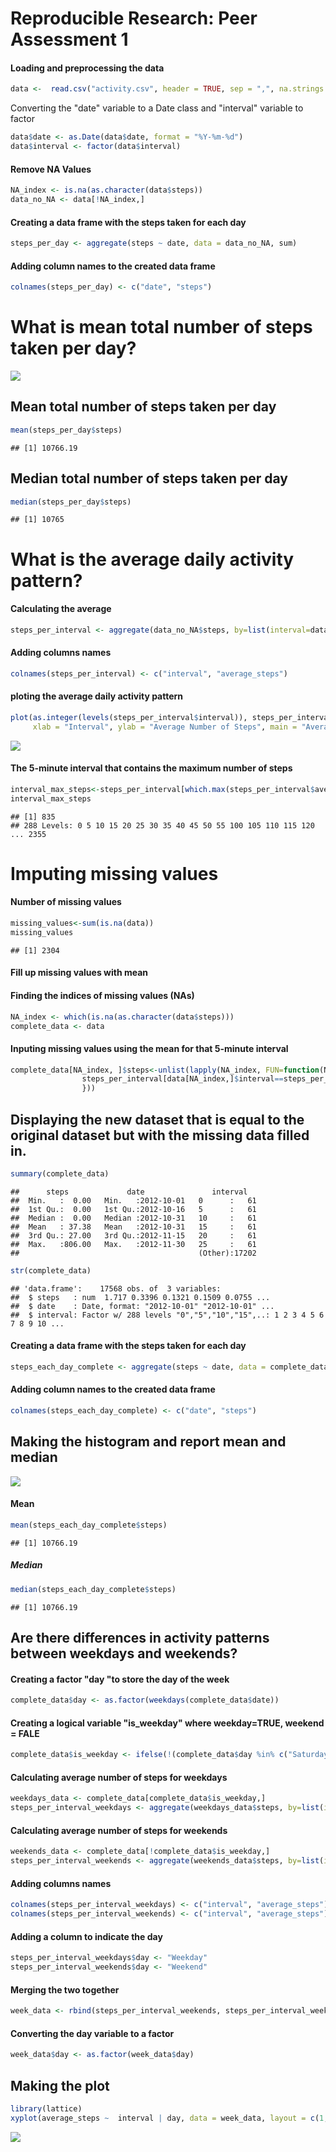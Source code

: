 # Reproducible Research: Peer Assessment 1


#### Loading and preprocessing the data

```r
data <-  read.csv("activity.csv", header = TRUE, sep = ",", na.strings = "NA")
```

 Converting the "date" variable to a Date class and "interval" variable to factor

```r
data$date <- as.Date(data$date, format = "%Y-%m-%d")
data$interval <- factor(data$interval)
```

#### Remove NA Values

```r
NA_index <- is.na(as.character(data$steps))
data_no_NA <- data[!NA_index,]
```

#### Creating a data frame with the steps taken for each day

```r
steps_per_day <- aggregate(steps ~ date, data = data_no_NA, sum)
```
#### Adding column names to the created data frame

```r
colnames(steps_per_day) <- c("date", "steps")
```
# What is mean total number of steps taken per day?
![](PA1_template_files/figure-html/unnamed-chunk-6-1.png)<!-- -->

## Mean total number of steps taken per day

```r
mean(steps_per_day$steps)
```

```
## [1] 10766.19
```
## Median total number of steps taken per day

```r
median(steps_per_day$steps)
```

```
## [1] 10765
```

# What is the average daily activity pattern?
#### Calculating the average

```r
steps_per_interval <- aggregate(data_no_NA$steps, by=list(interval=data_no_NA$interval), FUN=mean)
```

#### Adding columns names

```r
colnames(steps_per_interval) <- c("interval", "average_steps")
```

#### ploting the average daily activity pattern 

```r
plot(as.integer(levels(steps_per_interval$interval)), steps_per_interval$average_steps, type="l",
     xlab = "Interval", ylab = "Average Number of Steps", main = "Average Daily Activity Pattern",  col ="blue")
```

![](PA1_template_files/figure-html/unnamed-chunk-11-1.png)<!-- -->

#### The 5-minute interval that contains the maximum number of steps

```r
interval_max_steps<-steps_per_interval[which.max(steps_per_interval$average_steps),]$interval
interval_max_steps
```

```
## [1] 835
## 288 Levels: 0 5 10 15 20 25 30 35 40 45 50 55 100 105 110 115 120 ... 2355
```

# Imputing missing values
#### Number of missing values

```r
missing_values<-sum(is.na(data))
missing_values
```

```
## [1] 2304
```
#### Fill up missing values with mean
#### Finding the indices of missing values (NAs)

```r
NA_index <- which(is.na(as.character(data$steps)))
complete_data <- data
```
#### Inputing missing values using the mean for that 5-minute interval

```r
complete_data[NA_index, ]$steps<-unlist(lapply(NA_index, FUN=function(NA_index){
                steps_per_interval[data[NA_index,]$interval==steps_per_interval$interval,]$average_steps
                }))
```
## Displaying the new dataset that is equal to the original dataset but with the missing data filled in.

```r
summary(complete_data)
```

```
##      steps             date               interval    
##  Min.   :  0.00   Min.   :2012-10-01   0      :   61  
##  1st Qu.:  0.00   1st Qu.:2012-10-16   5      :   61  
##  Median :  0.00   Median :2012-10-31   10     :   61  
##  Mean   : 37.38   Mean   :2012-10-31   15     :   61  
##  3rd Qu.: 27.00   3rd Qu.:2012-11-15   20     :   61  
##  Max.   :806.00   Max.   :2012-11-30   25     :   61  
##                                        (Other):17202
```

```r
str(complete_data)
```

```
## 'data.frame':	17568 obs. of  3 variables:
##  $ steps   : num  1.717 0.3396 0.1321 0.1509 0.0755 ...
##  $ date    : Date, format: "2012-10-01" "2012-10-01" ...
##  $ interval: Factor w/ 288 levels "0","5","10","15",..: 1 2 3 4 5 6 7 8 9 10 ...
```
#### Creating a data frame with the steps taken for each day

```r
steps_each_day_complete <- aggregate(steps ~ date, data = complete_data, sum)
```
#### Adding column names to the created data frame

```r
colnames(steps_each_day_complete) <- c("date", "steps")
```
## Making the histogram and report mean and median
![](PA1_template_files/figure-html/unnamed-chunk-19-1.png)<!-- -->
#### Mean

```r
mean(steps_each_day_complete$steps)
```

```
## [1] 10766.19
```
##### Median

```r
median(steps_each_day_complete$steps)
```

```
## [1] 10766.19
```
## Are there differences in activity patterns between weekdays and weekends?
 
#### Creating a factor "day "to store the day of the week

```r
complete_data$day <- as.factor(weekdays(complete_data$date))
```
#### Creating a logical variable "is_weekday" where weekday=TRUE, weekend = FALE

```r
complete_data$is_weekday <- ifelse(!(complete_data$day %in% c("Saturday","Sunday")), TRUE, FALSE) 
```

#### Calculating average number of steps for weekdays

```r
weekdays_data <- complete_data[complete_data$is_weekday,]
steps_per_interval_weekdays <- aggregate(weekdays_data$steps, by=list(interval=weekdays_data$interval), FUN=mean)
```

#### Calculating average number of steps for weekends

```r
weekends_data <- complete_data[!complete_data$is_weekday,]
steps_per_interval_weekends <- aggregate(weekends_data$steps, by=list(interval=weekends_data$interval), FUN=mean)
```
#### Adding columns names

```r
colnames(steps_per_interval_weekdays) <- c("interval", "average_steps")
colnames(steps_per_interval_weekends) <- c("interval", "average_steps")
```
#### Adding a column to indicate the day

```r
steps_per_interval_weekdays$day <- "Weekday"
steps_per_interval_weekends$day <- "Weekend"
```
#### Merging the two together

```r
week_data <- rbind(steps_per_interval_weekends, steps_per_interval_weekdays)
```
#### Converting the day variable to a factor

```r
week_data$day <- as.factor(week_data$day)
```
## Making the plot

```r
library(lattice)
xyplot(average_steps ~  interval | day, data = week_data, layout = c(1,2), type ="l", ylab="Number of Steps")
```

![](PA1_template_files/figure-html/unnamed-chunk-30-1.png)<!-- -->
